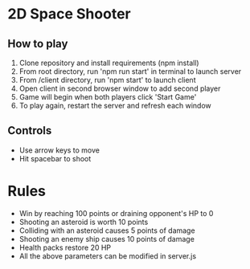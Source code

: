 # 2D Space Shooter
## How to play
1. Clone repository and install requirements (npm install)
2. From root directory, run 'npm run start' in terminal to launch server
3. From /client directory, run 'npm start' to launch client
4. Open client in second browser window to add second player
5. Game will begin when both players click 'Start Game'
6. To play again, restart the server and refresh each window

## Controls
- Use arrow keys to move
- Hit spacebar to shoot

# Rules
- Win by reaching 100 points or draining opponent's HP to 0
- Shooting an asteroid is worth 10 points
- Colliding with an asteroid causes 5 points of damage
- Shooting an enemy ship causes 10 points of damage
- Health packs restore 20 HP
- All the above parameters can be modified in server.js